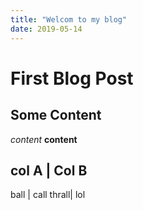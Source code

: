 ```yaml
---
title: "Welcom to my blog"
date: 2019-05-14
---
```



# First Blog Post
## Some Content
*content*
**content**

col A | Col B
-------------
ball  | call
thrall| lol
